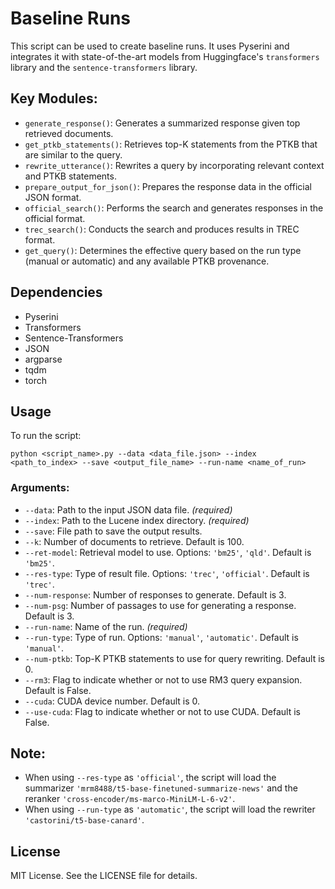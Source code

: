 # Baseline Runs

This script can be used to create baseline runs. It uses Pyserini and integrates it with state-of-the-art models from Huggingface's `transformers` library and the `sentence-transformers` library.

## Key Modules:
- `generate_response()`: Generates a summarized response given top retrieved documents.
- `get_ptkb_statements()`: Retrieves top-K statements from the PTKB that are similar to the query.
- `rewrite_utterance()`: Rewrites a query by incorporating relevant context and PTKB statements.
- `prepare_output_for_json()`: Prepares the response data in the official JSON format.
- `official_search()`: Performs the search and generates responses in the official format.
- `trec_search()`: Conducts the search and produces results in TREC format.
- `get_query()`: Determines the effective query based on the run type (manual or automatic) and any available PTKB provenance.

## Dependencies
- Pyserini
- Transformers
- Sentence-Transformers
- JSON
- argparse
- tqdm
- torch

## Usage

To run the script:

```
python <script_name>.py --data <data_file.json> --index <path_to_index> --save <output_file_name> --run-name <name_of_run>
```

### Arguments:

- `--data`: Path to the input JSON data file. *(required)*
- `--index`: Path to the Lucene index directory. *(required)*
- `--save`: File path to save the output results.
- `--k`: Number of documents to retrieve. Default is 100.
- `--ret-model`: Retrieval model to use. Options: `'bm25'`, `'qld'`. Default is `'bm25'`.
- `--res-type`: Type of result file. Options: `'trec'`, `'official'`. Default is `'trec'`.
- `--num-response`: Number of responses to generate. Default is 3.
- `--num-psg`: Number of passages to use for generating a response. Default is 3.
- `--run-name`: Name of the run. *(required)*
- `--run-type`: Type of run. Options: `'manual'`, `'automatic'`. Default is `'manual'`.
- `--num-ptkb`: Top-K PTKB statements to use for query rewriting. Default is 0.
- `--rm3`: Flag to indicate whether or not to use RM3 query expansion. Default is False.
- `--cuda`: CUDA device number. Default is 0.
- `--use-cuda`: Flag to indicate whether or not to use CUDA. Default is False.

## Note:
- When using `--res-type` as `'official'`, the script will load the summarizer `'mrm8488/t5-base-finetuned-summarize-news'` and the reranker `'cross-encoder/ms-marco-MiniLM-L-6-v2'`.
- When using `--run-type` as `'automatic'`, the script will load the rewriter `'castorini/t5-base-canard'`.

## License

MIT License. See the LICENSE file for details.
